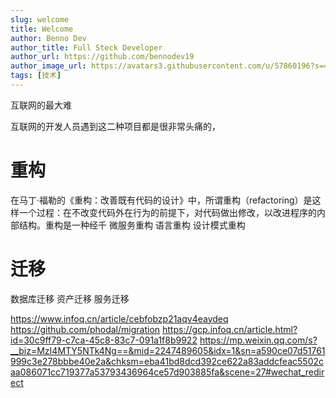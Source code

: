 ```yaml
---
slug: welcome
title: Welcome
author: Benno Dev
author_title: Full Steck Developer
author_url: https://github.com/bennodev19
author_image_url: https://avatars3.githubusercontent.com/u/57860196?s=460&u=0648b65f7520a2bbc5a3052c06a37de046793af8&v=4
tags: [技术]
---
```


互联网的最大难

互联网的开发人员遇到这二种项目都是很非常头痛的，

# 重构
在马丁·福勒的《重构：改善既有代码的设计》中，所谓重构（refactoring）是这样一个过程：在不改变代码外在行为的前提下，对代码做出修改，以改进程序的内部结构。重构是一种经千
微服务重构 
语言重构
设计模式重构

# 迁移
数据库迁移 
资产迁移
服务迁移




https://www.infoq.cn/article/cebfobzp21aqv4eaydeq
https://github.com/phodal/migration
https://gcp.infoq.cn/article.html?id=30c9ff79-c7ca-45c8-83c7-091a1f8b9922
https://mp.weixin.qq.com/s?__biz=MzI4MTY5NTk4Ng==&mid=2247489605&idx=1&sn=a590ce07d51761999c3e278bbbe40e2a&chksm=eba41bd8dcd392ce622a83addcfeac5502caa086071cc719377a53793436964ce57d903885fa&scene=27#wechat_redirect
